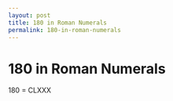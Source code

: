 ```yaml
---
layout: post
title: 180 in Roman Numerals
permalink: 180-in-roman-numerals
---
```


# 180 in Roman Numerals

180 = CLXXX
